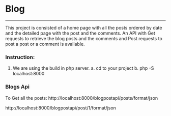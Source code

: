 # Blog

----------------------------------------------------------------------
This project is consisted of a home page with all the posts ordered by date and the detailed page with the post and the comments. An API with Get requests to retrieve the blog posts and the comments and Post requests to post a post or a comment is available.

### Instruction:

1. We are using the build in php server.
	a. cd to your project
	b. php -S localhost:8000


### Blogs Api

To Get all the posts:
http://localhost:8000/blogpostapi/posts/format/json

http://localhost:8000/blogpostapi/post/1/format/json

